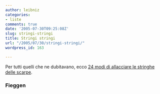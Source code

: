 ```yaml
---
author: leibniz
categories:
- liste
comments: true
date: '2005-07-30T09:25:08Z'
slug: stringi-stringi
title: Stringi stringi
url: "/2005/07/30/stringi-stringi/"
wordpress_id: 163

---
```

Per tutti quelli che ne dubitavano, ecco [24 modi di allacciare le stringhe delle scarpe](https://www.fieggen.com/shoelace/lacingmethods.htm).  



### Fieggen
